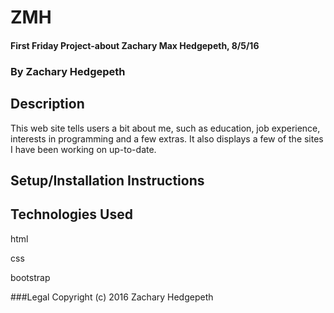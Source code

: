 # ZMH

#### First Friday Project-about Zachary Max Hedgepeth, 8/5/16

### By Zachary Hedgepeth

## Description
This web site tells users a bit about me, such as education, job experience, interests in programming and a few extras.
It also displays a few of the sites I have been working on up-to-date.

## Setup/Installation Instructions


## Technologies Used
html

css

bootstrap

###Legal
Copyright (c) 2016 Zachary Hedgepeth
